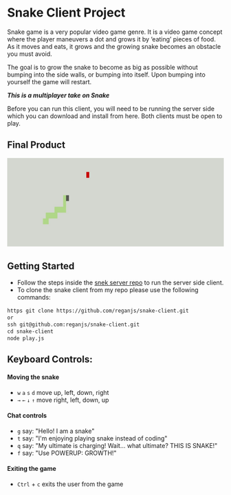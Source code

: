 # Snake Client Project

Snake game is a very popular video game genre. It is a video game concept where the player maneuvers a dot and grows it by ‘eating’ pieces of food. As it moves and eats, it grows and the growing snake becomes an obstacle you must avoid. 

The goal is to grow the snake to become as big as possible without bumping into the side walls, or bumping into itself. Upon bumping into yourself the game will restart.

***This is a multiplayer take on Snake*** 

Before you can run this client, you will need to be running the server side which you can download and install from here. Both clients must be open to play. 

## Final Product

![](https://github.com/reganjs/snake-client/blob/main/Snake-Multiplayer-SC.jpg)

## Getting Started

- Follow the steps inside the [snek server repo](https://github.com/lighthouse-labs/snek-multiplayer) to run the server side client. 
- To clone the snake client from my repo please use the following commands:

```
https git clone https://github.com/reganjs/snake-client.git 
or
ssh git@github.com:reganjs/snake-client.git
cd snake-client
node play.js
```

## Keyboard Controls: 

#### Moving the snake
 - `w` `a` `s` `d` move up, left, down, right
 -  `→` `←` `↓` `↑` move right, left, down, up

#### Chat controls
 - `g` say: "Hello! I am a snake"
 - `t` say: "I'm enjoying playing snake instead of coding"
 - `q` say: "My ultimate is charging! Wait... what ultimate? THIS IS SNAKE!"
 - `f` say: "Use POWERUP: GROWTH!"

#### Exiting the game
 - `Ctrl` + `c` exits the user from the game 

